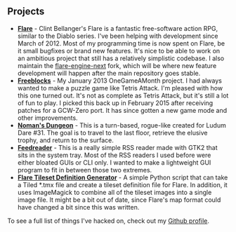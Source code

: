 ## Projects

- [**Flare**](http://flarerpg.org/) - Clint Bellanger's Flare is a fantastic free-software action RPG, similar to the Diablo series. I've been helping with development since March of 2012. Most of my programming time is now spent on Flare, be it small bugfixes or brand new features. It's nice to be able to work on an ambitious project that still has a relatively simplistic codebase. I also maintain the [flare-engine-next](https://github.com/dorkster/flare-engine-next) fork, which will be where new feature development will happen after the main repository goes stable.
- [**Freeblocks**](https://github.com/dorkster/freeblocks) - My January 2013 OneGameAMonth project. I had always wanted to make a puzzle game like Tetris Attack. I'm pleased with how this one turned out. It's not as complete as Tetris Attack, but it's still a lot of fun to play. I picked this back up in February 2015 after receiving patches for a GCW-Zero port. It has since gotten a new game mode and other improvements.
- [**Noman's Dungeon**](http://ludumdare.com/compo/ludum-dare-31/?action=preview&uid=44489) - This is a turn-based, rogue-like created for Ludum Dare #31. The goal is to travel to the last floor, retrieve the elusive trophy, and return to the surface.
- [**Feedreader**](https://github.com/dorkster/feedreader) - This is a really simple RSS reader made with GTK2 that sits in the system tray. Most of the RSS readers I used before were either bloated GUIs or CLI only. I wanted to make a lightweight GUI program to fit in between those two extremes.
- [**Flare Tileset Definition Generator**](https://github.com/dorkster/tilesetdef-generator) - A simple Python script that can take a Tiled *.tmx file and create a tileset definition file for Flare. In addition, it uses ImageMagick to combine all of the tileset images into a single image file. It might be a bit out of date, since Flare's map format could have changed a bit since this was written.

To see a full list of things I've hacked on, check out my [Github profile](https://github.com/dorkster?tab=repositories).
